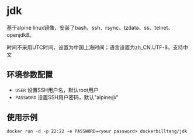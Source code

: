 # jdk
基于alpine linux镜像，安装了bash、ssh、rsync、tzdata、ss、telnet、openjdk8。

时间不采用UTC时间，设置为中国上海时间；语言设置为zh_CN.UTF-8，支持中文

## 环境参数配置
- `USER` 设置SSH用户名，默认root用户
- `PASSWORD` 设置SSH用户密码，默认"alpine@"

## 使用示例
```
docker run -d -p 22:22 -e PASSWORD=<your password> dockerbilltang/jdk
```
